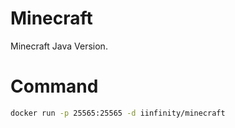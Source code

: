# Minecraft

Minecraft Java Version.

# Command

```sh
docker run -p 25565:25565 -d iinfinity/minecraft
```
